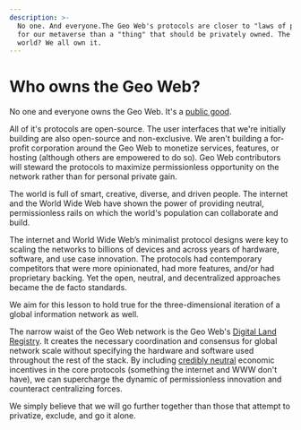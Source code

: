 ```yaml
---
description: >-
  No one. And everyone.The Geo Web's protocols are closer to "laws of physics"
  for our metaverse than a "thing" that should be privately owned. The resulting
  world? We all own it.
---
```


# Who owns the Geo Web?

No one and everyone owns the Geo Web. It's a [public good](what-is-a-public-good.md).

All of it's protocols are open-source. The user interfaces that we're initially building are also open-source and non-exclusive. We aren't building a for-profit corporation around the Geo Web to monetize services, features, or hosting \(although others are empowered to do so\). Geo Web contributors will steward the protocols to maximize permissionless opportunity on the network rather than for personal private gain.

The world is full of smart, creative, diverse, and driven people. The internet and the World Wide Web have shown the power of providing neutral, permissionless rails on which the world's population can collaborate and build.

The internet and World Wide Web’s minimalist protocol designs were key to scaling the networks to billions of devices and across years of hardware, software, and use case innovation. The protocols had contemporary competitors that were more opinionated, had more features, and/or had proprietary backing. Yet the open, neutral, and decentralized approaches became the de facto standards.

We aim for this lesson to hold true for the three-dimensional iteration of a global information network as well.

The narrow waist of the Geo Web network is the Geo Web's [Digital Land Registry](../concepts/digital-land-registry.md). It creates the necessary coordination and consensus for global network scale without specifying the hardware and software used throughout the rest of the stack. By including [credibly neutral](https://nakamoto.com/credible-neutrality/) economic incentives in the core protocols \(something the internet and WWW don't have\), we can supercharge the dynamic of permissionless innovation and counteract centralizing forces.

We simply believe that we will go further together than those that attempt to privatize, exclude, and go it alone.

